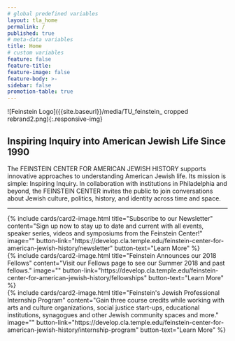 ```yaml
---
# global predefined variables
layout: tla_home
permalink: /
published: true
# meta-data variables
title: Home
# custom variables
feature: false
feature-title:
feature-image: false
feature-body: >-
sidebar: false
promotion-table: true
---
```

![Feinstein Logo]({{site.baseurl}}/media/TU_feinstein_ cropped rebrand2.png){:.responsive-img}
## Inspiring Inquiry into American Jewish Life Since 1990
The FEINSTEIN CENTER FOR AMERICAN JEWISH HISTORY supports innovative approaches to understanding American Jewish life. Its mission is simple: Inspiring Inquiry. In collaboration with institutions in Philadelphia and beyond, the FEINSTEIN CENTER invites the public to join conversations about Jewish culture, politics, history, and identity across time and space.

___

<div class="row row-wide">
  <div class="col m12 l4">{% include cards/card2-image.html
    title="Subscribe to our Newsletter"
    content="Sign up now to stay up to date and current with all events, speaker series, videos and symposiums from the Feinstein Center!"
    image=""
    button-link="https://develop.cla.temple.edu/feinstein-center-for-american-jewish-history/newsletter"
    button-text="Learn More" %}
  </div>
  <div class="row row-wide">
    <div class="col m12 l4">{% include cards/card2-image.html
      title="Feinstein Announces our 2018 Fellows"
      content="Visit our Fellows page to see our Summer 2018 and past fellows."
      image=""
      button-link="https://develop.cla.temple.edu/feinstein-center-for-american-jewish-history/fellowships"
      button-text="Learn More" %}
    </div>
    <div class="row row-wide">
      <div class="col m12 l4">{% include cards/card2-image.html
        title="Feinstein's Jewish Professional Internship Program"
        content="Gain three course credits while working with arts and culture organizations, social justice start-ups, educational institutions, synagogues and other Jewish community spaces and more."
        image=""
        button-link="https://develop.cla.temple.edu/feinstein-center-for-american-jewish-history/internship-program"
        button-text="Learn More" %}
      </div>
</div>
